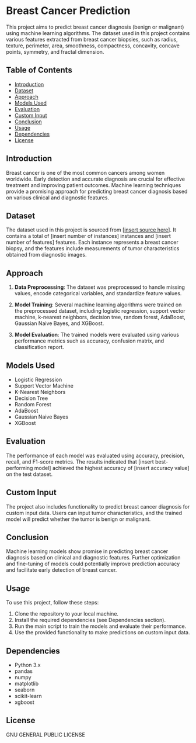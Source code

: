 # Breast Cancer Prediction

This project aims to predict breast cancer diagnosis (benign or malignant) using machine learning algorithms. The dataset used in this project contains various features extracted from breast cancer biopsies, such as radius, texture, perimeter, area, smoothness, compactness, concavity, concave points, symmetry, and fractal dimension.

## Table of Contents

- [Introduction](#introduction)
- [Dataset](#dataset)
- [Approach](#approach)
- [Models Used](#models-used)
- [Evaluation](#evaluation)
- [Custom Input](#custom-input)
- [Conclusion](#conclusion)
- [Usage](#usage)
- [Dependencies](#dependencies)
- [License](#license)

## Introduction

Breast cancer is one of the most common cancers among women worldwide. Early detection and accurate diagnosis are crucial for effective treatment and improving patient outcomes. Machine learning techniques provide a promising approach for predicting breast cancer diagnosis based on various clinical and diagnostic features.

## Dataset

The dataset used in this project is sourced from [[insert source here](https://www.kaggle.com/datasets/yasserh/breast-cancer-dataset)]. It contains a total of [insert number of instances] instances and [insert number of features] features. Each instance represents a breast cancer biopsy, and the features include measurements of tumor characteristics obtained from diagnostic images.

## Approach

1. **Data Preprocessing**: The dataset was preprocessed to handle missing values, encode categorical variables, and standardize feature values.

2. **Model Training**: Several machine learning algorithms were trained on the preprocessed dataset, including logistic regression, support vector machine, k-nearest neighbors, decision tree, random forest, AdaBoost, Gaussian Naive Bayes, and XGBoost.

3. **Model Evaluation**: The trained models were evaluated using various performance metrics such as accuracy, confusion matrix, and classification report.

## Models Used

- Logistic Regression
- Support Vector Machine
- K-Nearest Neighbors
- Decision Tree
- Random Forest
- AdaBoost
- Gaussian Naive Bayes
- XGBoost

## Evaluation

The performance of each model was evaluated using accuracy, precision, recall, and F1-score metrics. The results indicated that [insert best-performing model] achieved the highest accuracy of [insert accuracy value] on the test dataset.

## Custom Input

The project also includes functionality to predict breast cancer diagnosis for custom input data. Users can input tumor characteristics, and the trained model will predict whether the tumor is benign or malignant.

## Conclusion

Machine learning models show promise in predicting breast cancer diagnosis based on clinical and diagnostic features. Further optimization and fine-tuning of models could potentially improve prediction accuracy and facilitate early detection of breast cancer.

## Usage

To use this project, follow these steps:
1. Clone the repository to your local machine.
2. Install the required dependencies (see Dependencies section).
3. Run the main script to train the models and evaluate their performance.
4. Use the provided functionality to make predictions on custom input data.

## Dependencies

- Python 3.x
- pandas
- numpy
- matplotlib
- seaborn
- scikit-learn
- xgboost

## License

GNU GENERAL PUBLIC LICENSE
